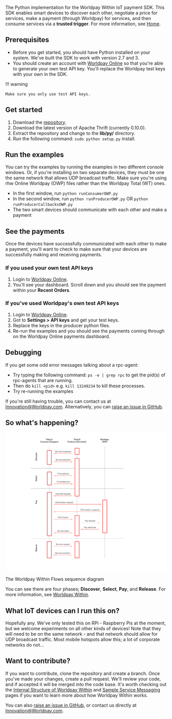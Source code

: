 The Python implementation for the Worldpay Within IoT payment SDK. This SDK enables smart devices to discover each other, negotiate a price for services, make a payment (through Worldpay) for services, and then consume services via a **trusted trigger**. For more information, see [Home](index).

## Prerequisites

*   Before you get started, you should have Python installed on your system. We've built the SDK to work with version 2.7 and 3.
*   You should create an account with [Worldpay Online](https://online.worldpay.com) so that you're able to generate your own test API key. You'll replace the Worldpay test keys with your own in the SDK.

!!! warning

    Make sure you only use test API keys.

## Get started

1.  Download the [repository](https://github.com/WPTechInnovation/wpw-sdk-python).
2.  Download the latest version of Apache Thrift (currently 0.10.0).
3.  Extract the repository and change to the **lib/py/** directory.
4.  Run the following command: `sudo python setup.py` install.

## Run the examples

You can try the examples by running the examples in two different console windows. Or, if you're installing on two separate devices, they must be one the same network that allows UDP broadcast traffic. Make sure you're using rhw Online Worldpay (OWP) files rather than the Worldpay Total (WT) ones.

*   In the first window, run `python runConsumerOWP.py`
*   In the second window, run `python runProducerOWP.py` OR `python runProducerCallbacksOWP.py`
*   The two smart devices should communicate with each other and make a payment

## See the payments

Once the devices have successfully communicated with each other to make a payment, you'll want to check to make sure that your devices are successfully making and receiving payments.

### If you used your own test API keys

1.  Login to [Worldpay Online](https://online.worldpay.com).
2.  You'll see your dashboard. Scroll down and you should see the payment within your **Recent Orders**.

### If you've used Worldpay's own test API keys

1.  Login to [Worldpay Online](http://online.worldpay.com).
2.  Got to **Settings > API keys** and get your test keys.
3.  Replace the keys in the producer python files.
4.  Re-run the examples and you should see the payments coming through on the Worldpay Online payments dashboard.

## Debugging

If you get some odd error messages talking about a rpc-agent:

*   Try typing the following command: `ps -e | grep rpc` to get the pid(s) of rpc-agents that are running.
*   Then do `kill <pid>` e.g. `kill 13249234` to kill these processes.
*   Try re-running the examples

If you're still having trouble, you can contact us at [Innovation@Worldpay.com](mailto:innovation@worldpay.com). Alternatively, you can [raise an issue in GitHub](https://github.com/WPTechInnovation/worldpay-within-sdk/issues).

## So what's happening?

![The Worldpay Within puzzle piece](images/architecture/Architecture1.png)
<figcaption>The Worldpay Within Flows sequence diagram</figcaption>

You can see there are four phases; **Discover**, **Select**, **Pay**, and **Release**. For more information, see [Worldpay Within](http://www.worldpaywithin.com).

## What IoT devices can I run this on?

Hopefully any. We've only tested this on RPi - Raspberry Pis at the moment, but we welcome experiments on all other kinds of devices! Note that they will need to be on the same network - and that network should allow for UDP broadcast traffic. Most mobile hotspots allow this; a lot of corporate networks do not...

## Want to contribute?

If you want to contribute, clone the repository and create a branch. Once you've made your changes, create a pull request. We'll review your code, and if accepted it will be merged into the code base. It's worth checking out the [Internal Structure of Worldpay Within](internal-structure) and [Sample Service Messaging](sample-service-messaging) pages if you want to learn more about how Worldpay Within works.

You can also [raise an issue in GitHub](https://github.com/WPTechInnovation/worldpay-within-sdk/issues), or contact us directly at [Innovation@Worldpay.com](mailto:innovation@worldpay.com). 